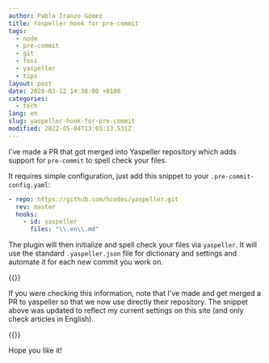 ```yaml
---
author: Pablo Iranzo Gómez
title: Yaspeller hook for pre-commit
tags:
  - node
  - pre-commit
  - git
  - foss
  - yaspeller
  - tips
layout: post
date: 2020-03-12 14:38:00 +0100
categories:
  - tech
lang: en
slug: yaspeller-hook-for-pre-commit
modified: 2022-05-04T13:03:13.531Z
---
```


I've made a PR that got merged into Yaspeller repository which adds support for `pre-commit` to spell check your files.

It requires simple configuration, just add this snippet to your `.pre-commit-config.yaml`:

```yaml
- repo: https://github.com/hcodes/yaspeller.git
  rev: master
  hooks:
    - id: yaspeller
      files: "\\.en\\.md"
```

The plugin will then initialize and spell check your files via `yaspeller`. It will use the standard `.yaspeller.json` file for dictionary and settings and automate it for each new commit you work on.

{{<important >}}

If you were checking this information, note that I've made and get merged a PR to yaspeller so that we now use directly their repository. The snippet above was updated to reflect my current settings on this site (and only check articles in English).

{{</important>}}

Hope you like it!
